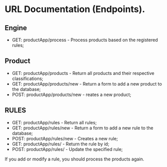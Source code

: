 # URL Documentation (Endpoints).

## Engine
* GET: productApp/process - Process products based on the registered rules;

## Product
* GET: productApp/products - Return all products and their respective classifications;
* GET: productApp/products/new - Return a form to add a new product to the database;
* POST: productApp/products/new - reates a new product;

## RULES
* GET: productApp/rules - Return all rules;
* GET: productApp/rules/new - Return a form to add a new rule to the database;
* POST: productApp/rules/new - Creates a new rule;
* GET: productApp/rules/<id> - Return the rule by id;
* POST: productApp/rules/<id> - Update the specified rule;

If you add or modify a rule, you should process the products again.

